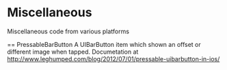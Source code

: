 Miscellaneous
=============

Miscellaneous code from various platforms

== PressableBarButton
A UIBarButton item which shown an offset or different image when tapped. Documetation at http://www.leghumped.com/blog/2012/07/01/pressable-uibarbutton-in-ios/